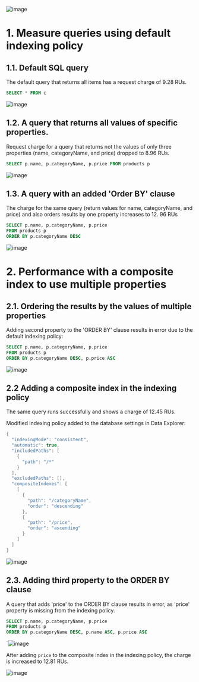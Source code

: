 ![image](https://github.com/ZCHAnalytics/Microsoft-Challenge-data-skills/assets/146954022/c9373c04-efad-4990-bd39-016b3da40c54)

# 1. Measure queries using default indexing policy
## 1.1. Default SQL query
The default query that returns all items has a request charge of 9.28 RUs.
```sql
SELECT * FROM c
```
![image](https://github.com/ZCHAnalytics/Microsoft-Challenge-data-skills/assets/146954022/f664f088-16df-43ac-b08f-5808431a8261)

## 1.2. A query that returns all values of specific properties.
Request charge for a query that returns not the values of only three properties (name, categoryName, and price) dropped to 8.96 RUs.
```sql
SELECT p.name, p.categoryName, p.price FROM products p
```

![image](https://github.com/ZCHAnalytics/Microsoft-Challenge-data-skills/assets/146954022/48ef27ee-8954-4d99-bb49-9a37216e74c9)

## 1.3. A query with an added 'Order BY' clause
The charge for the same query (return values for name, categoryName, and price) and also orders results by one property increases to 12. 96 RUs 
```sql
SELECT p.name, p.categoryName, p.price
FROM products p
ORDER BY p.categoryName DESC
```
![image](https://github.com/ZCHAnalytics/Microsoft-Challenge-data-skills/assets/146954022/074ff6ac-92eb-4200-b418-50b4cc999299)

# 2. Performance with a composite index to use multiple properties 
## 2.1. Ordering the results by the values of multiple properties
Adding second property to the 'ORDER BY' clause results in error due to the default indexing policy:
```sql
SELECT p.name, p.categoryName, p.price
FROM products p
ORDER BY p.categoryName DESC, p.price ASC
```
![image](https://github.com/ZCHAnalytics/Microsoft-Challenge-data-skills/assets/146954022/86c13905-7be7-47b8-a46c-8947670163a8)

## 2.2 Adding a composite index in the indexing policy
The same query runs successfully and shows a charge of 12.45 RUs.

Modified indexing policy added to the database settings in Data Explorer:
```csharp
{
  "indexingMode": "consistent",
  "automatic": true,
  "includedPaths": [
    {
      "path": "/*"
    }
  ],
  "excludedPaths": [],
  "compositeIndexes": [
    [
      {
        "path": "/categoryName",
        "order": "descending"
      },
      {
        "path": "/price",
        "order": "ascending"
      }
    ]
  ]
}
```
![image](https://github.com/ZCHAnalytics/Microsoft-Challenge-data-skills/assets/146954022/33c1cf1f-c9bd-4956-bdfb-f18b237c3b4b)

## 2.3. Adding third property to the ORDER BY clause
A query that adds 'price' to the ORDER BY clause results in error, as 'price' property is missing from the indexing policy. 
```sql
SELECT p.name, p.categoryName, p.price
FROM products p
ORDER BY p.categoryName DESC, p.name ASC, p.price ASC
```
`![image](https://github.com/ZCHAnalytics/Microsoft-Challenge-data-skills/assets/146954022/f1b835c1-fb5c-4465-a286-b1fb2ca138a7)

After adding `price` to the composite index in the indexing policy, the charge is increased to 12.81 RUs.

![image](https://github.com/ZCHAnalytics/Microsoft-Challenge-data-skills/assets/146954022/6820470e-5ac7-4494-aa12-58c7dda82677)
